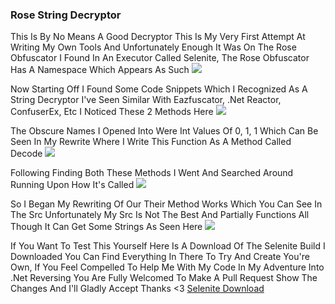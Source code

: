 ### Rose String Decryptor

This Is By No Means A Good Decryptor This Is My Very First Attempt At Writing My Own Tools And Unfortunately Enough It Was On The Rose Obfuscator I Found In An Executor Called Selenite, The Rose Obfuscator Has A Namespace Which Appears As Such
[![](https://cdn.discordapp.com/attachments/1066452941294293044/1104939652714074184/image.png)](https://cdn.discordapp.com/attachments/1066452941294293044/1104939652714074184/image.png)

Now Starting Off I Found Some Code Snippets Which I Recognized As A String Decryptor I've Seen Similar With Eazfuscator, .Net Reactor, ConfuserEx, Etc
I Noticed These 2 Methods Here
[![](https://cdn.discordapp.com/attachments/1066452941294293044/1104940204864843836/image.png)](https://cdn.discordapp.com/attachments/1066452941294293044/1104940204864843836/image.png)

The Obscure Names I Opened Into Were Int Values Of 0, 1, 1 Which Can Be Seen In My Rewrite Where I Write This Function As A Method Called Decode
[![](https://cdn.discordapp.com/attachments/1066452941294293044/1104940307201675414/image.png)](https://cdn.discordapp.com/attachments/1066452941294293044/1104940307201675414/image.png)

Following Finding Both These Methods I Went And Searched Around Running Upon How It's Called
[![](https://cdn.discordapp.com/attachments/1066452941294293044/1104940705090121790/image.png)](https://cdn.discordapp.com/attachments/1066452941294293044/1104940705090121790/image.png)

So I Began My Rewriting Of Our Their Method Works Which You Can See In The Src Unfortunately My Src Is Not The Best And Partially Functions All Though It Can Get Some Strings As Seen Here
[![](https://cdn.discordapp.com/attachments/1066452941294293044/1104940993570152588/342780860_1179653599443581_4911017361900478569_n.png)](https://cdn.discordapp.com/attachments/1066452941294293044/1104940993570152588/342780860_1179653599443581_4911017361900478569_n.png)

If You Want To Test This Yourself Here Is A Download Of The Selenite Build I Downloaded You Can Find Everything In There To Try And Create You're Own, If You Feel Compelled To Help Me With My Code In My Adventure Into .Net Reversing You Are Fully Welcomed To Make A Pull Request Show The Changes And I'll Gladly Accept Thanks <3
[Selenite Download](https://cdn.discordapp.com/attachments/1066452941294293044/1104941399650078750/SeleniteNew.exe "Selenite Download")
